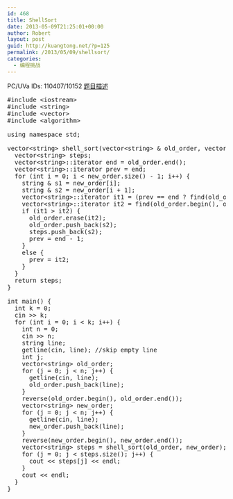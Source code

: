 ```yaml
---
id: 468
title: ShellSort
date: 2013-05-09T21:25:01+00:00
author: Robert
layout: post
guid: http://kuangtong.net/?p=125
permalink: /2013/05/09/shellsort/
categories:
  - 编程挑战
---
```

PC/UVa IDs: 110407/10152 <a href="http://uva.onlinejudge.org/index.php?option=com_onlinejudge&Itemid=8&page=show_problem&problem=1093" target="_blank">题目描述</a>

<!--more-->

<pre class="brush: cpp; title: ; notranslate" title="">#include &lt;iostream&gt;
#include &lt;string&gt;
#include &lt;vector&gt;
#include &lt;algorithm&gt;

using namespace std;

vector&lt;string&gt; shell_sort(vector&lt;string&gt; & old_order, vector&lt;string&gt; & new_order) {
  vector&lt;string&gt; steps;
  vector&lt;string&gt;::iterator end = old_order.end();
  vector&lt;string&gt;::iterator prev = end;
  for (int i = 0; i &lt; new_order.size() - 1; i++) {
    string & s1 = new_order[i];
    string & s2 = new_order[i + 1];
    vector&lt;string&gt;::iterator it1 = (prev == end ? find(old_order.begin(), end, s1) : prev);
    vector&lt;string&gt;::iterator it2 = find(old_order.begin(), old_order.end(), s2);
    if (it1 &gt; it2) {
      old_order.erase(it2);
      old_order.push_back(s2);
      steps.push_back(s2);
      prev = end - 1;
    }
    else {
      prev = it2;
    }
  }
  return steps;
}

int main() {
  int k = 0;
  cin &gt;&gt; k;
  for (int i = 0; i &lt; k; i++) {
    int n = 0;
    cin &gt;&gt; n;
    string line;
    getline(cin, line); //skip empty line
    int j;
    vector&lt;string&gt; old_order;
    for (j = 0; j &lt; n; j++) {
      getline(cin, line);
      old_order.push_back(line);
    }
    reverse(old_order.begin(), old_order.end());
    vector&lt;string&gt; new_order;
    for (j = 0; j &lt; n; j++) {
      getline(cin, line);
      new_order.push_back(line);
    }
    reverse(new_order.begin(), new_order.end());
    vector&lt;string&gt; steps = shell_sort(old_order, new_order);
    for (j = 0; j &lt; steps.size(); j++) {
      cout &lt;&lt; steps[j] &lt;&lt; endl;
    }
    cout &lt;&lt; endl;
  }
}
</pre>

<div class="addtoany_share_save_container addtoany_content_bottom">
  <div class="a2a_kit a2a_kit_size_32 addtoany_list a2a_target" id="wpa2a_16">
    <a class="a2a_button_facebook" href="http://www.addtoany.com/add_to/facebook?linkurl=http%3A%2F%2Fkuangtong.me%2F2013%2F05%2F09%2Fshellsort%2F&linkname=ShellSort" title="Facebook" rel="nofollow" target="_blank"></a><a class="a2a_button_twitter" href="http://www.addtoany.com/add_to/twitter?linkurl=http%3A%2F%2Fkuangtong.me%2F2013%2F05%2F09%2Fshellsort%2F&linkname=ShellSort" title="Twitter" rel="nofollow" target="_blank"></a><a class="a2a_button_google_plus" href="http://www.addtoany.com/add_to/google_plus?linkurl=http%3A%2F%2Fkuangtong.me%2F2013%2F05%2F09%2Fshellsort%2F&linkname=ShellSort" title="Google+" rel="nofollow" target="_blank"></a><a class="a2a_button_sina_weibo" href="http://www.addtoany.com/add_to/sina_weibo?linkurl=http%3A%2F%2Fkuangtong.me%2F2013%2F05%2F09%2Fshellsort%2F&linkname=ShellSort" title="Sina Weibo" rel="nofollow" target="_blank"></a><a class="a2a_dd addtoany_share_save" href="https://www.addtoany.com/share_save"></a>
  </div>
</div>
